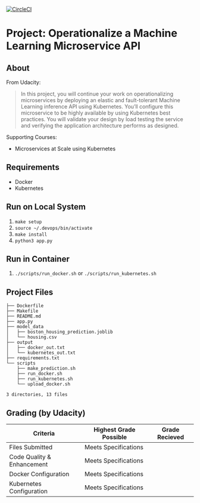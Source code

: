 [![CircleCI](https://circleci.com/gh/brenj/ml-microservice-api.svg?style=shield)](https://circleci.com/gh/brenj/ml-microservice-api)

Project: Operationalize a Machine Learning Microservice API
===========================================================

About
-----

From Udacity:
> In this project, you will continue your work on operationalizing microservices by deploying an elastic and fault-tolerant Machine Learning inference API using Kubernetes. You’ll configure this microservice to be highly available by using Kubernetes best practices. You will validate your design by load testing the service and verifying the application architecture performs as designed.

Supporting Courses:

 * Microservices at Scale using Kubernetes

Requirements
------------

* Docker
* Kubernetes

Run on Local System
-------------------

1. `make setup`
2. `source ~/.devops/bin/activate`
3. `make install`
4. `python3 app.py`

Run in Container
----------------

1. `./scripts/run_docker.sh` or `./scripts/run_kubernetes.sh`

Project Files
-------------
```
├── Dockerfile
├── Makefile
├── README.md
├── app.py
├── model_data
│   ├── boston_housing_prediction.joblib
│   └── housing.csv
├── output
│   ├── docker_out.txt
│   └── kubernetes_out.txt
├── requirements.txt
└── scripts
    ├── make_prediction.sh
    ├── run_docker.sh
    ├── run_kubernetes.sh
    └── upload_docker.sh

3 directories, 13 files
```

Grading (by Udacity)
--------------------

Criteria                              |Highest Grade Possible  |Grade Recieved
--------------------------------------|------------------------|--------------------
Files Submitted                       |Meets Specifications    |
Code Quality & Enhancement            |Meets Specifications    |
Docker Configuration                  |Meets Specifications    |
Kubernetes Configuration              |Meets Specifications    |
